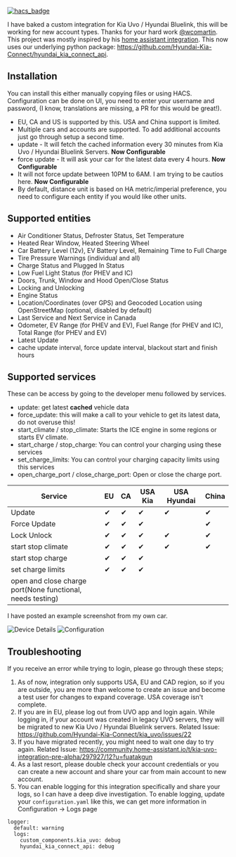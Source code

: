 [![hacs_badge](https://img.shields.io/badge/HACS-Default-41BDF5.svg?style=for-the-badge)](https://github.com/hacs/integration)


I have baked a custom integration for Kia Uvo / Hyundai Bluelink, this will be working for new account types. Thanks for your hard work [@wcomartin](https://github.com/wcomartin/kiauvo). This project was mostly inspired by his [home assistant integration](https://github.com/wcomartin/kia_uvo).  This now uses our underlying python package: https://github.com/Hyundai-Kia-Connect/hyundai_kia_connect_api. 

## Installation ##
You can install this either manually copying files or using HACS. Configuration can be done on UI, you need to enter your username and password, (I know, translations are missing, a PR for this would be great!). 
- EU, CA and US is supported by this.  USA and China support is limited. 
- Multiple cars and accounts are supported. To add additional accounts just go through setup a second time. 
- update - It will fetch the cached information every 30 minutes from Kia Uvo / Hyundai Bluelink Servers. **Now Configurable**
- force update - It will ask your car for the latest data every 4 hours. **Now Configurable**
- It will not force update between 10PM to 6AM. I am trying to be cautios here. **Now Configurable**
- By default, distance unit is based on HA metric/imperial preference, you need to configure each entity if you would like other units.

## Supported entities ##
- Air Conditioner Status, Defroster Status, Set Temperature
- Heated Rear Window, Heated Steering Wheel
- Car Battery Level (12v), EV Battery Level, Remaining Time to Full Charge
- Tire Pressure Warnings (individual and all)
- Charge Status and Plugged In Status
- Low Fuel Light Status (for PHEV and IC)
- Doors, Trunk, Window and Hood Open/Close Status
- Locking and Unlocking
- Engine Status
- Location/Coordinates (over GPS) and Geocoded Location using OpenStreetMap (optional, disabled by default)
- Last Service and Next Service in Canada
- Odometer, EV Range (for PHEV and EV), Fuel Range (for PHEV and IC), Total Range (for PHEV and EV)
- Latest Update
- cache update interval, force update interval, blackout start and finish hours

## Supported services ##
These can be access by going to the developer menu followed by services. 

- update: get latest **cached** vehicle data
- force_update: this will make a call to your vehicle to get its latest data, do not overuse this!
- start_climate / stop_climate: Starts the ICE engine in some regions or starts EV climate. 
- start_charge / stop_charge: You can control your charging using these services
- set_charge_limits: You can control your charging capacity limits using this services 
- open_charge_port / close_charge_port:  Open or close the charge port.

| Service       | EU        | CA        | USA Kia        | USA Hyundai        | China |
| ------------- | --        | --        | --------       | ------------       |--------|
| Update        | &#10004;  | &#10004;  | &#10004;       | &#10004;           |&#10004;|
| Force Update  | &#10004;  | &#10004;  | &#10004;       |           |&#10004;|
| Lock Unlock   | &#10004;  | &#10004;  | &#10004;       | &#10004;           |&#10004;|
| start stop climate | &#10004;  | &#10004;  | &#10004;       | &#10004;           |&#10004;|
| start stop charge  | &#10004;  | &#10004;  | &#10004;       |            ||
| set charge limits  | &#10004;  | &#10004;  | &#10004;       |            ||
| open and close charge port(None functional, needs testing)  |  |   | |          ||


I have posted an example screenshot from my own car.

![Device Details](https://github.com/Hyundai-Kia-Connect/kia_uvo/blob/master/Device%20Details.PNG?raw=true)
![Configuration](https://github.com/Hyundai-Kia-Connect/kia_uvo/blob/master/Configuration.PNG?raw=true)

## Troubleshooting ##
If you receive an error while trying to login, please go through these steps;
1. As of now, integration only supports USA, EU and CAD region, so if you are outside, you are more than welcome to create an issue and become a test user for changes to expand coverage. USA coverage isn't complete. 
2. If you are in EU, please log out from UVO app and login again. While logging in, if your account was created in legacy UVO servers, they will be migrated to new Kia Uvo / Hyundai Bluelink servers. Related Issue: https://github.com/Hyundai-Kia-Connect/kia_uvo/issues/22
3. If you have migrated recently, you might need to wait one day to try again. Related Issue: https://community.home-assistant.io/t/kia-uvo-integration-pre-alpha/297927/12?u=fuatakgun
4. As a last resort, please double check your account credentials or you can create a new account and share your car from main account to new account.
5. You can enable logging for this integration specifically and share your logs, so I can have a deep dive investigation. To enable logging, update your `configuration.yaml` like this, we can get more information in Configuration -> Logs page
```
logger:
  default: warning
  logs:
    custom_components.kia_uvo: debug
    hyundai_kia_connect_api: debug
```

